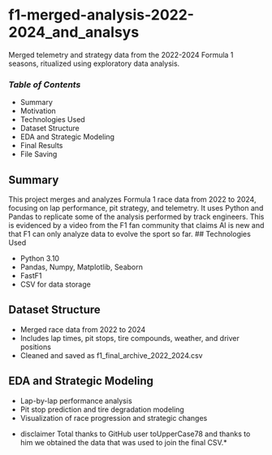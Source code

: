 # f1-merged-analysis-2022-2024_and_analsys
Merged telemetry and strategy data from the 2022-2024 Formula 1 seasons, ritualized using exploratory data analysis.
### *Table of Contents*
- Summary
- Motivation
- Technologies Used
- Dataset Structure
- EDA and Strategic Modeling
- Final Results
- File Saving
## Summary
This project merges and analyzes Formula 1 race data from 2022 to 2024, focusing on lap performance, pit strategy, and telemetry. It uses Python and Pandas to replicate some of the analysis performed by track engineers. This is evidenced by a video from the F1 fan community that claims AI is new and that F1 can only analyze data to evolve the sport so far. ## Technologies Used
- Python 3.10
- Pandas, Numpy, Matplotlib, Seaborn
- FastF1
- CSV for data storage
## Dataset Structure
- Merged race data from 2022 to 2024
- Includes lap times, pit stops, tire compounds, weather, and driver positions
- Cleaned and saved as f1_final_archive_2022_2024.csv
## EDA and Strategic Modeling
- Lap-by-lap performance analysis
- Pit stop prediction and tire degradation modeling
- Visualization of race progression and strategic changes

* disclaimer Total thanks to GitHub user toUpperCase78 and thanks to him we obtained the data that was used to join the final CSV.*
